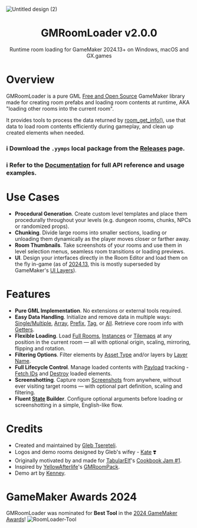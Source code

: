 ![Untitled design (2)](https://github.com/glebtsereteli/GMRoomLoader/assets/50461722/e82ecee8-149d-4a04-bf85-4010535ce033)

<h1 align="center">GMRoomLoader v2.0.0</h1>
<p align="center">Runtime room loading for GameMaker 2024.13+ on Windows, macOS and GX.games</p>

# Overview
GMRoomLoader is a pure GML [Free and Open Source](https://en.wikipedia.org/wiki/Free_and_open-source_software) GameMaker library made for creating room prefabs and loading room contents at runtime, AKA "loading other rooms into the current room".

It provides tools to process the data returned by [room_get_info()](https://manual.gamemaker.io/monthly/en/GameMaker_Language/GML_Reference/Asset_Management/Rooms/room_get_info.htm), use that data to load room contents efficiently during gameplay, and clean up created elements when needed.

### ℹ️ Download the `.yymps` local package from the [Releases](https://github.com/glebtsereteli/GMRoomLoader/releases) page.
### ℹ️ Refer to the [Documentation](https://glebtsereteli.github.io/GMRoomLoader/) for full API reference and usage examples.

# Use Cases
* **Procedural Generation**. Create custom level templates and place them procedurally throughout your levels (e.g. dungeon rooms, chunks, NPCs or randomized props).
* **Chunking**. Divide large rooms into smaller sections, loading or unloading them dynamically as the player moves closer or farther away.​
* **Room Thumbnails**. Take screenshots of your rooms and use them in level selection menus, seamless room transitions or loading previews. 
* **UI**. Design your interfaces directly in the Room Editor and load them on the fly in-game (as of [2024.13](https://gamemaker.io/en/blog/release-2024-13),​ this is mostly superseded by GameMaker's [UI Layers](https://manual.gamemaker.io/monthly/en/#t=The_Asset_Editors%2FRoom_Properties%2FUI_Layers.htm)​).

# Features
* **Pure GML Implementation**. No extensions or external tools required.
* **Easy Data Handling**. Initialize and remove data in multiple ways: [Single/Multiple](https://glebtsereteli.github.io/GMRoomLoader/pages/api/roomLoader/data#datainit), [Array](https://glebtsereteli.github.io/GMRoomLoader/pages/api/roomLoader/data#datainitarray), [Prefix](https://glebtsereteli.github.io/GMRoomLoader/pages/api/roomLoader/data#datainitprefix), [Tag](https://glebtsereteli.github.io/GMRoomLoader/pages/api/roomLoader/data#datainittag), or [All](https://glebtsereteli.github.io/GMRoomLoader/pages/api/roomLoader/data#datainitall). Retrieve core room info with [Getters](https://glebtsereteli.github.io/GMRoomLoader/pages/api/roomLoader/data#status-getters).
* **Flexible Loading**. Load [Full Rooms](https://glebtsereteli.github.io/GMRoomLoader/pages/api/roomLoader/loading#load), [Instances](https://glebtsereteli.github.io/GMRoomLoader/pages/api/roomLoader/loading#loadinstances) or [Tilemaps](https://glebtsereteli.github.io/GMRoomLoader/pages/api/roomLoader/loading#loadtilemap) at any position in the current room — all with optional origin, scaling, mirroring, flipping and rotation.
* **Filtering Options**. Filter elements by [Asset Type](https://glebtsereteli.github.io/GMRoomLoader/pages/api/roomLoader/assetTypeFiltering) and/or layers by [Layer Name](https://glebtsereteli.github.io/GMRoomLoader/pages/api/roomLoader/layerNameFiltering).
* **Full Lifecycle Control**. Manage loaded contents with [Payload](https://glebtsereteli.github.io/GMRoomLoader/pages/api/payload/overview) tracking - [Fetch IDs](https://glebtsereteli.github.io/GMRoomLoader/pages/api/payload/getters) and [Destroy](https://glebtsereteli.github.io/GMRoomLoader/pages/api/payload/cleanup) loaded elements.
* **Screenshotting**. Capture room [Screenshots](https://glebtsereteli.github.io/GMRoomLoader/pages/api/roomLoader/screenshotting) from anywhere, without ever visiting target rooms — with optional part definition, scaling and filtering.
* **Fluent [State](https://glebtsereteli.github.io/GMRoomLoader/pages/api/roomLoader/state) Builder**. Configure optional arguments before loading or screenshotting in a simple, English-like flow.


# Credits
- Created and maintained by [Gleb Tsereteli](https://twitter.com/glebtsereteli).
- Logos and demo rooms designed by Gleb's wifey - [Kate](https://www.instagram.com/k8te_iv) ❣️
- Originally motivated by and made for [TabularElf](https://twitter.com/TabularElf)'s [Cookbook Jam #1](https://itch.io/jam/cookbook-jam-1).
- Inspired by [YellowAfterlife](https://twitter.com/YellowAfterlife)'s [GMRoomPack](https://yellowafterlife.itch.io/gmroompack).
- Demo art by [Kenney](https://twitter.com/KenneyNL).

# GameMaker Awards 2024
GMRoomLoader was nominated for **Best Tool** in the [2024 GameMaker Awards](https://gamemaker.io/en/blog/gamemaker-awards-2024-winners)!
![RoomLoader-Tool](https://github.com/user-attachments/assets/9f24ea91-21da-4f2c-9427-f8ab9cfb778d)
